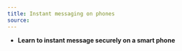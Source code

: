 ```yaml
---
title: Instant messaging on phones
source:
---
```

- **Learn to instant message securely on a smart phone**
